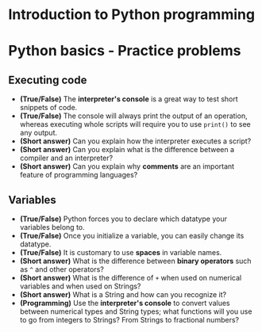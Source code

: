 # Introduction to Python programming

# Python basics - Practice problems

## Executing code

- __(True/False)__ The __interpreter's console__ is a great way to test short snippets of code.
- __(True/False)__ The console will always print the output of an operation, whereas executing whole scripts will require you to use `print()` to see any output.
- __(Short answer)__ Can you explain how the interpreter executes a script?
- __(Short answer)__ Can you explain what is the difference between a compiler and an interpreter?
- __(Short answer)__ Can you explain why __comments__ are an important feature of programming languages?

## Variables

- __(True/False)__ Python forces you to declare which datatype your variables belong to.
- __(True/False)__ Once you initialize a variable, you can easily change its datatype.
- __(True/False)__ It is customary to use __spaces__ in variable names.
- __(Short answer)__ What is the difference between __binary operators__ such as `^` and other operators?
- __(Short answer)__ What is the difference of `+` when used on numerical variables and when used on Strings?
- __(Short answer)__ What is a String and how can you recognize it?
- __(Programming)__ Use the __interpreter's console__ to convert values between numerical types and String types; what functions will you use to go from integers to Strings? From Strings to fractional numbers?